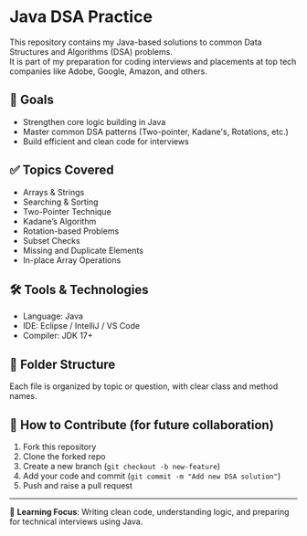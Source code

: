 # Java DSA Practice

This repository contains my Java-based solutions to common Data Structures and Algorithms (DSA) problems.  
It is part of my preparation for coding interviews and placements at top tech companies like Adobe, Google, Amazon, and others.

## 🚀 Goals

- Strengthen core logic building in Java
- Master common DSA patterns (Two-pointer, Kadane's, Rotations, etc.)
- Build efficient and clean code for interviews

## ✅ Topics Covered

- Arrays & Strings
- Searching & Sorting
- Two-Pointer Technique
- Kadane’s Algorithm
- Rotation-based Problems
- Subset Checks
- Missing and Duplicate Elements
- In-place Array Operations

## 🛠️ Tools & Technologies

- Language: Java
- IDE: Eclipse / IntelliJ / VS Code
- Compiler: JDK 17+

## 📁 Folder Structure

Each file is organized by topic or question, with clear class and method names.

## 🔄 How to Contribute (for future collaboration)

1. Fork this repository
2. Clone the forked repo
3. Create a new branch (`git checkout -b new-feature`)
4. Add your code and commit (`git commit -m "Add new DSA solution"`)
5. Push and raise a pull request

---

📌 **Learning Focus**: Writing clean code, understanding logic, and preparing for technical interviews using Java.
